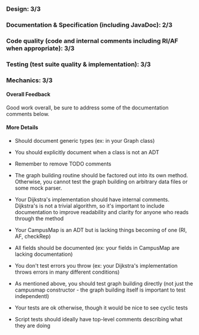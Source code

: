 ### Design: 3/3

### Documentation & Specification (including JavaDoc): 2/3

### Code quality (code and internal comments including RI/AF when appropriate): 3/3

### Testing (test suite quality & implementation): 3/3

### Mechanics: 3/3

#### Overall Feedback

Good work overall, be sure to address some of the documentation comments below.

#### More Details

- Should document generic types (ex: in your Graph class)

- You should explicitly document when a class is not an ADT

- Remember to remove TODO comments

- The graph building routine should be factored out into its own method.
  Otherwise, you cannot test the graph building on arbitrary data files or some
  mock parser.

- Your Dijkstra's implementation should have internal comments. Dijkstra's is
  not a trivial algorithm, so it's important to include documentation to improve
  readability and clarity for anyone who reads through the method

- Your CampusMap is an ADT but is lacking things becoming of one (RI, AF,
  checkRep)

- All fields should be documented (ex: your fields in CampusMap are lacking
  documentation)

- You don't test errors you throw (ex: your Dijkstra's implementation throws
  errors in many different conditions)

- As mentioned above, you should test graph building directly (not just the
  campusmap constructor - the graph building itself is important to test
  independentl)

- Your tests are ok otherwise, though it would be nice to see cyclic tests

- Script tests should ideally have top-level comments describing what they are
  doing
